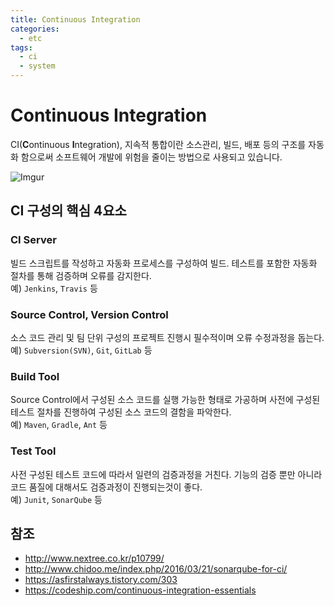 ```yaml
---
title: Continuous Integration
categories: 
  - etc
tags: 
  - ci
  - system
---
```

# Continuous Integration
CI(**C**ontinuous **I**ntegration), 지속적 통합이란 소스관리, 빌드, 배포 등의 구조를 자동화 함으로써 소프트웨어 개발에 위험을 줄이는 방법으로 사용되고 있습니다.

![Imgur](https://i.imgur.com/O4fkG4i.png)

## CI 구성의 핵심 4요소
### CI Server
빌드 스크립트를 작성하고 자동화 프로세스를 구성하여 빌드. 테스트를 포함한 자동화 절차를 통해 검증하며 오류를 감지한다.  
예) `Jenkins`, `Travis` 등

### Source Control, Version Control
소스 코드 관리 및 팀 단위 구성의 프로젝트 진행시 필수적이며 오류 수정과정을 돕는다.  
예) `Subversion(SVN)`, `Git`, `GitLab` 등

### Build Tool
Source Control에서 구성된 소스 코드를 실행 가능한 형태로 가공하며 사전에 구성된 테스트 절차를 진행하여 구성된 소스 코드의 결함을 파악한다.  
예) `Maven`, `Gradle`, `Ant` 등  

### Test Tool
사전 구성된 테스트 코드에 따라서 일련의 검증과정을 거친다. 기능의 검증 뿐만 아니라 코드 품질에 대해서도 검증과정이 진행되는것이 좋다.  
예) `Junit`, `SonarQube` 등


## 참조
- http://www.nextree.co.kr/p10799/
- http://www.chidoo.me/index.php/2016/03/21/sonarqube-for-ci/
- https://asfirstalways.tistory.com/303
- https://codeship.com/continuous-integration-essentials

<!--stackedit_data:
eyJoaXN0b3J5IjpbMTc0MjQ4Mzc4MywtMTg3MDkzMDMwMCwtMT
UyOTkwMDEzMywtNzA0ODA3Nzg3LDEyODg4MzIxMzYsMzYyMjgw
Nzg2LC0yMTIxMDYzMDM2XX0=
-->